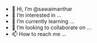 - 👋 Hi, I’m @sawaimanthar
- 👀 I’m interested in ...
- 🌱 I’m currently learning ...
- 💞️ I’m looking to collaborate on ...
- 📫 How to reach me ...

<!---
sawaimanthar/sawaimanthar is a ✨ special ✨ repository because its `README.md` (this file) appears on your GitHub profile.
You can click the Preview link to take a look at your changes.
--->
